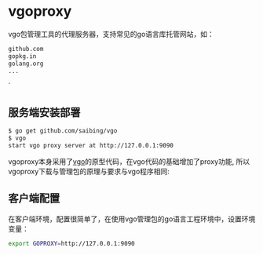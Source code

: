 # vgoproxy

vgo包管理工具的代理服务器，支持常见的go语言库托管网站，如：

```bash
github.com
gopkg.in
golang.org
...
```
`

## 服务端安装部署

```bash
$ go get github.com/saibing/vgo
$ vgo
start vgo proxy server at http://127.0.0.1:9090
```

vgoproxy本身采用了[vgo](https://github.com/golang/vgo)的原型代码，在vgo代码的基础增加了proxy功能, 所以vgoproxy下载与管理包的原理与要求与vgo程序相同:


## 客户端配置

在客户端环境，配置很简单了，在使用vgo管理包的go语言工程环境中，设置环境变量：

```bash
export GOPROXY=http://127.0.0.1:9090
```
